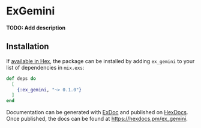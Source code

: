 # ExGemini

**TODO: Add description**

## Installation

If [available in Hex](https://hex.pm/docs/publish), the package can be installed
by adding `ex_gemini` to your list of dependencies in `mix.exs`:

```elixir
def deps do
  [
    {:ex_gemini, "~> 0.1.0"}
  ]
end
```

Documentation can be generated with [ExDoc](https://github.com/elixir-lang/ex_doc)
and published on [HexDocs](https://hexdocs.pm). Once published, the docs can
be found at <https://hexdocs.pm/ex_gemini>.

